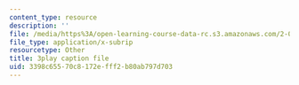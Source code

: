 ```yaml
---
content_type: resource
description: ''
file: /media/https%3A/open-learning-course-data-rc.s3.amazonaws.com/2-003sc-engineering-dynamics-fall-2011/3398c65570c8172efff2b80ab797d703_fZKrUgm9R1o.srt
file_type: application/x-subrip
resourcetype: Other
title: 3play caption file
uid: 3398c655-70c8-172e-fff2-b80ab797d703
---
```

